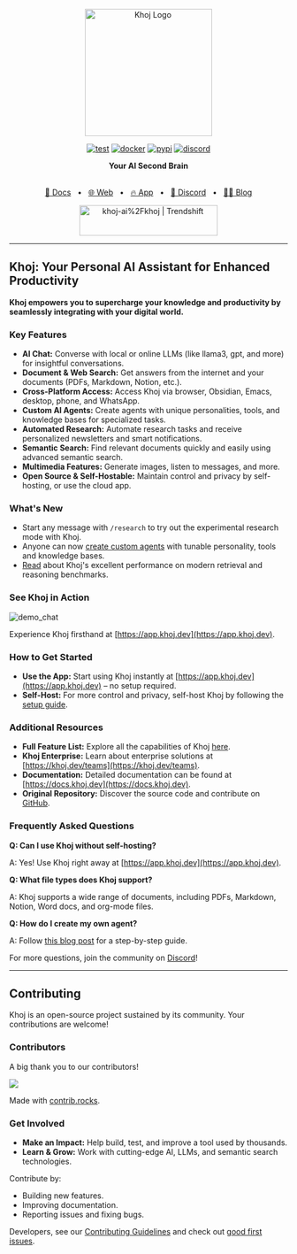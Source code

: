 <p align="center"><img src="https://assets.khoj.dev/khoj-logo-sideways-1200x540.png" width="230" alt="Khoj Logo"></p>

<div align="center">

[![test](https://github.com/khoj-ai/khoj/actions/workflows/test.yml/badge.svg)](https://github.com/khoj-ai/khoj/actions/workflows/test.yml)
[![docker](https://github.com/khoj-ai/khoj/actions/workflows/dockerize.yml/badge.svg)](https://github.com/khoj-ai/khoj/pkgs/container/khoj)
[![pypi](https://github.com/khoj-ai/khoj/actions/workflows/pypi.yml/badge.svg)](https://pypi.org/project/khoj/)
[![discord](https://img.shields.io/discord/1112065956647284756?style=plastic&label=discord)](https://discord.gg/BDgyabRM6e)

</div>

<div align="center">
<b>Your AI Second Brain</b>
</div>

<br />

<div align="center">

[📑 Docs](https://docs.khoj.dev)
<span>&nbsp;&nbsp;•&nbsp;&nbsp;</span>
[🌐 Web](https://khoj.dev)
<span>&nbsp;&nbsp;•&nbsp;&nbsp;</span>
[🔥 App](https://app.khoj.dev)
<span>&nbsp;&nbsp;•&nbsp;&nbsp;</span>
[💬 Discord](https://discord.gg/BDgyabRM6e)
<span>&nbsp;&nbsp;•&nbsp;&nbsp;</span>
[✍🏽 Blog](https://blog.khoj.dev)

<a href="https://trendshift.io/repositories/10318" target="_blank"><img src="https://trendshift.io/api/badge/repositories/10318" alt="khoj-ai%2Fkhoj | Trendshift" style="width: 250px; height: 55px;" width="250" height="55"/></a>

</div>

---

## Khoj: Your Personal AI Assistant for Enhanced Productivity

**Khoj empowers you to supercharge your knowledge and productivity by seamlessly integrating with your digital world.**

### Key Features

*   **AI Chat:** Converse with local or online LLMs (like llama3, gpt, and more) for insightful conversations.
*   **Document & Web Search:** Get answers from the internet and your documents (PDFs, Markdown, Notion, etc.).
*   **Cross-Platform Access:** Access Khoj via browser, Obsidian, Emacs, desktop, phone, and WhatsApp.
*   **Custom AI Agents:** Create agents with unique personalities, tools, and knowledge bases for specialized tasks.
*   **Automated Research:** Automate research tasks and receive personalized newsletters and smart notifications.
*   **Semantic Search:** Find relevant documents quickly and easily using advanced semantic search.
*   **Multimedia Features:** Generate images, listen to messages, and more.
*   **Open Source & Self-Hostable:** Maintain control and privacy by self-hosting, or use the cloud app.

### What's New
*   Start any message with `/research` to try out the experimental research mode with Khoj.
*   Anyone can now [create custom agents](https://blog.khoj.dev/posts/create-agents-on-khoj/) with tunable personality, tools and knowledge bases.
*   [Read](https://blog.khoj.dev/posts/evaluate-khoj-quality/) about Khoj's excellent performance on modern retrieval and reasoning benchmarks.

### See Khoj in Action

![demo_chat](https://github.com/khoj-ai/khoj/blob/master/documentation/assets/img/quadratic_equation_khoj_web.gif?raw=true)

Experience Khoj firsthand at [https://app.khoj.dev](https://app.khoj.dev).

### How to Get Started

*   **Use the App:** Start using Khoj instantly at [https://app.khoj.dev](https://app.khoj.dev) – no setup required.
*   **Self-Host:** For more control and privacy, self-host Khoj by following the [setup guide](https://docs.khoj.dev/get-started/setup).

### Additional Resources

*   **Full Feature List:** Explore all the capabilities of Khoj [here](https://docs.khoj.dev/category/features).
*   **Khoj Enterprise:** Learn about enterprise solutions at [https://khoj.dev/teams](https://khoj.dev/teams).
*   **Documentation:** Detailed documentation can be found at [https://docs.khoj.dev](https://docs.khoj.dev).
*   **Original Repository:** Discover the source code and contribute on [GitHub](https://github.com/khoj-ai/khoj).

### Frequently Asked Questions

**Q: Can I use Khoj without self-hosting?**

A: Yes!  Use Khoj right away at [https://app.khoj.dev](https://app.khoj.dev).

**Q: What file types does Khoj support?**

A: Khoj supports a wide range of documents, including PDFs, Markdown, Notion, Word docs, and org-mode files.

**Q: How do I create my own agent?**

A:  Follow [this blog post](https://blog.khoj.dev/posts/create-agents-on-khoj/) for a step-by-step guide.

For more questions, join the community on [Discord](https://discord.gg/BDgyabRM6e)!

---

## Contributing

Khoj is an open-source project sustained by its community.  Your contributions are welcome!

### Contributors

A big thank you to our contributors!

<a href="https://github.com/khoj-ai/khoj/graphs/contributors">
  <img src="https://contrib.rocks/image?repo=khoj-ai/khoj" />
</a>

Made with [contrib.rocks](https://contrib.rocks).

### Get Involved

*   **Make an Impact:** Help build, test, and improve a tool used by thousands.
*   **Learn & Grow:** Work with cutting-edge AI, LLMs, and semantic search technologies.

Contribute by:

*   Building new features.
*   Improving documentation.
*   Reporting issues and fixing bugs.

Developers, see our [Contributing Guidelines](https://docs.khoj.dev/contributing/development) and check out [good first issues](https://github.com/khoj-ai/khoj/contribute).